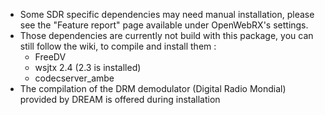 * Some SDR specific dependencies may need manual installation, please see the "Feature report" page available under OpenWebRX's settings.
* Those dependencies are currently not build with this package, you can still follow the wiki, to compile and install them :
    * FreeDV
    * wsjtx 2.4 (2.3 is installed)
    * codecserver_ambe
* The compilation of the DRM demodulator (Digital Radio Mondial) provided by DREAM is offered during installation
